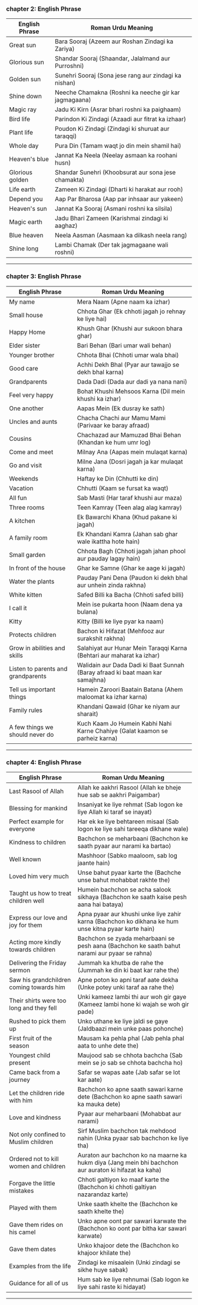 ### **chapter 2: English Phrase**

| **English Phrase**       | **Roman Urdu Meaning**                                 |
|--------------------------|--------------------------------------------------------|
| Great sun                | Bara Sooraj (Azeem aur Roshan Zindagi ka Zariya)       |
| Glorious sun             | Shandar Sooraj (Shaandar, Jalalmand aur Purroshni)     |
| Golden sun               | Sunehri Sooraj (Sona jese rang aur zindagi ka nishan)  |
| Shine down               | Neeche Chamakna (Roshni ka neeche gir kar jagmagaana)  |
| Magic ray                | Jadu Ki Kirn (Asrar bhari roshni ka paighaam)          |
| Bird life                | Parindon Ki Zindagi (Azaadi aur fitrat ka izhaar)      |
| Plant life               | Poudon Ki Zindagi (Zindagi ki shuruat aur taraqqi)     |
| Whole day                | Pura Din (Tamam waqt jo din mein shamil hai)           |
| Heaven's blue            | Jannat Ka Neela (Neelay asmaan ka roohani husn)        |
| Glorious golden          | Shandar Sunehri (Khoobsurat aur sona jese chamakta)    |
| Life earth               | Zameen Ki Zindagi (Dharti ki harakat aur rooh)         |
| Depend you               | Aap Par Bharosa (Aap par inhsaar aur yakeen)           |
| Heaven's sun             | Jannat Ka Sooraj (Asmani roshni ka silsila)            |
| Magic earth              | Jadu Bhari Zameen (Karishmai zindagi ki aaghaz)        |
| Blue heaven              | Neela Aasman (Aasmaan ka dilkash neela rang)           |
| Shine long               | Lambi Chamak (Der tak jagmagaane wali roshni)          |

---





### **chapter 3: English Phrase**

| **English Phrase**             | **Roman Urdu Meaning**                                                                 |
|--------------------------------|----------------------------------------------------------------------------------------|
| My name                        | Mera Naam (Apne naam ka izhar)                                                         |
| Small house                    | Chhota Ghar (Ek chhoti jagah jo rehnay ke liye hai)                                    |
| Happy Home                     | Khush Ghar (Khushi aur sukoon bhara ghar)                                              |
| Elder sister                   | Bari Behan (Bari umar wali behan)                                                      |
| Younger brother                | Chhota Bhai (Chhoti umar wala bhai)                                                   |
| Good care                      | Achhi Dekh Bhal (Pyar aur tawajjo se dekh bhal karna)                                  |
| Grandparents                   | Dada Dadi (Dada aur dadi ya nana nani)                                                |
| Feel very happy                | Bohat Khushi Mehsoos Karna (Dil mein khushi ka izhar)                                  |
| One another                    | Aapas Mein (Ek dusray ke sath)                                                        |
| Uncles and aunts               | Chacha Chachi aur Mamu Mami (Parivaar ke baray afraad)                                 |
| Cousins                        | Chachazad aur Mamuzad Bhai Behan (Khandan ke hum umr log)                              |
| Come and meet                  | Milnay Ana (Aapas mein mulaqat karna)                                                 |
| Go and visit                   | Milne Jana (Dosri jagah ja kar mulaqat karna)                                          |
| Weekends                       | Haftay ke Din (Chhutti ke din)                                                        |
| Vacation                       | Chhutti (Kaam se fursat ka waqt)                                                      |
| All fun                        | Sab Masti (Har taraf khushi aur maza)                                                 |
| Three rooms                    | Teen Kamray (Teen alag alag kamray)                                                   |
| A kitchen                      | Ek Bawarchi Khana (Khud pakane ki jagah)                                              |
| A family room                  | Ek Khandani Kamra (Jahan sab ghar wale ikattha hote hain)                              |
| Small garden                   | Chhota Bagh (Chhoti jagah jahan phool aur pauday lagay hain)                          |
| In front of the house          | Ghar ke Samne (Ghar ke aage ki jagah)                                                 |
| Water the plants               | Pauday Pani Dena (Paudon ki dekh bhal aur unhein zinda rakhna)                        |
| White kitten                   | Safed Billi ka Bacha (Chhoti safed billi)                                             |
| I call it                      | Mein ise pukarta hoon (Naam dena ya bulana)                                           |
| Kitty                          | Kitty (Billi ke liye pyar ka naam)                                                    |
| Protects children              | Bachon ki Hifazat (Mehfooz aur surakshit rakhna)                                      |
| Grow in abilities and skills   | Salahiyat aur Hunar Mein Taraqqi Karna (Behtari aur maharat ka izhar)                 |
| Listen to parents and grandparents | Walidain aur Dada Dadi ki Baat Sunnah (Baray afraad ki baat maan kar samajhna)        |
| Tell us important things       | Hamein Zaroori Baatain Batana (Ahem maloomat ka izhar karna)                          |
| Family rules                   | Khandani Qawaid (Ghar ke niyam aur sharait)                                           |
| A few things we should never do| Kuch Kaam Jo Humein Kabhi Nahi Karne Chahiye (Galat kaamon se parheiz karna)          |

---

### **chapter 4: English Phrase**

| **English Phrase**                       | **Roman Urdu Meaning**                                                                 |
|------------------------------------------|------------------------------------------------------------------------------------------|
| Last Rasool of Allah                     | Allah ke aakhri Rasool (Allah ke bheje hue sab se aakhri Paigambar)                     |
| Blessing for mankind                     | Insaniyat ke liye rehmat (Sab logon ke liye Allah ki taraf se inayat)                   |
| Perfect example for everyone             | Har ek ke liye behtareen misaal (Sab logon ke liye sahi tareeqa dikhane wale)           |
| Kindness to children                     | Bachchon se meharbaani (Bachchon ke saath pyaar aur narami ka bartao)                   |
| Well known                               | Mashhoor (Sabko maaloom, sab log jaante hain)                                           |
| Loved him very much                      | Unse bahut pyaar karte the (Bachche unse bahut mohabbat rakhte the)                     |
| Taught us how to treat children well     | Humein bachchon se acha salook sikhaya (Bachchon ke saath kaise pesh aana hai bataya)   |
| Express our love and joy for them        | Apna pyaar aur khushi unke liye zahir karna (Bachchon ko dikhana ke hum unse kitna pyaar karte hain) |
| Acting more kindly towards children      | Bachchon se zyada meharbaani se pesh aana (Bachchon ke saath bahut narami aur pyaar se rahna) |
| Delivering the Friday sermon             | Jummah ka khutba de rahe the (Jummah ke din ki baat kar rahe the)                       |
| Saw his grandchildren coming towards him | Apne poton ko apni taraf aate dekha (Unke potey unki taraf aa rahe the)                 |
| Their shirts were too long and they fell | Unki kameez lambi thi aur woh gir gaye (Kameez lambi hone ki wajah se woh gir pade)      |
| Rushed to pick them up                   | Unko uthane ke liye jaldi se gaye (Jaldbaazi mein unke paas pohonche)                   |
| First fruit of the season                | Mausam ka pehla phal (Jab pehla phal aata to unhe dete the)                             |
| Youngest child present                   | Maujood sab se chhota bachcha (Sab mein se jo sab se chhota bachcha ho)                 |
| Came back from a journey                 | Safar se wapas aate (Jab safar se lot kar aate)                                         |
| Let the children ride with him           | Bachchon ko apne saath sawari karne dete (Bachchon ko apne saath sawari ka mauka dete)  |
| Love and kindness                        | Pyaar aur meharbaani (Mohabbat aur narami)                                              |
| Not only confined to Muslim children     | Sirf Muslim bachchon tak mehdood nahin (Unka pyaar sab bachchon ke liye tha)            |
| Ordered not to kill women and children   | Auraton aur bachchon ko na maarne ka hukm diya (Jang mein bhi bachchon aur auraton ki hifazat ka kaha) |
| Forgave the little mistakes              | Chhoti galtiyon ko maaf karte the (Bachchon ki chhoti galtiyan nazarandaz karte)        |
| Played with them                         | Unke saath khelte the (Bachchon ke saath khelte the)                                    |
| Gave them rides on his camel             | Unko apne oont par sawari karwate the (Bachchon ko oont par bitha kar sawari karwate)   |
| Gave them dates                          | Unko khajoor dete the (Bachchon ko khajoor khilate the)                                 |
| Examples from the life                   | Zindagi ke misaalein (Unki zindagi se sikhe huye sabak)                                 |
| Guidance for all of us                   | Hum sab ke liye rehnumai (Sab logon ke liye sahi raste ki hidayat)                      |

---
